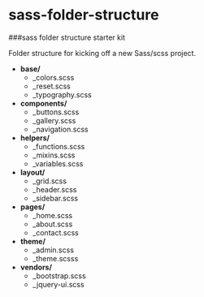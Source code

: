 # sass-folder-structure
###sass folder structure starter kit

Folder structure for kicking off a new Sass/scss project.

* **base/**
  * _colors.scss
  * _reset.scss
  * _typography.scss
* **components/**
  * _buttons.scss
  * _gallery.scss
  * _navigation.scss
* **helpers/**
  * _functions.scss
  * _mixins.scss
  * _variables.scss
* **layout/**
  * _grid.scss
  * _header.scss
  * _sidebar.scss
* **pages/**
  * _home.scss
  * _about.scss
  * _contact.scss
* **theme/**
  * _admin.scss
  * _theme.scsss
* **vendors/**
  * _bootstrap.scss
  * _jquery-ui.scss